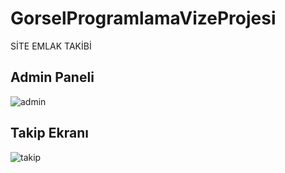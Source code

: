 # GorselProgramlamaVizeProjesi
SİTE EMLAK TAKİBİ

## Admin Paneli 
![admin](https://user-images.githubusercontent.com/24703372/40142704-0a114c16-5962-11e8-83f0-b42954df43dd.png)

## Takip Ekranı
![takip](https://user-images.githubusercontent.com/24703372/40142705-0a560838-5962-11e8-9c43-21af63e75176.png)

